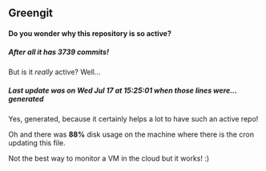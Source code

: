 ## Greengit

#### Do you wonder why this repository is so active?

##### After all it has 3739 commits!

But is it *really* active? Well...

##### Last update was on Wed Jul 17 at 15:25:01 when those lines were... generated

Yes, generated, because it certainly helps a lot to have such an active repo!

Oh and there was **88%** disk usage on the machine
where there is the cron updating this file.

Not the best way to monitor a VM in the cloud but it works! :)
